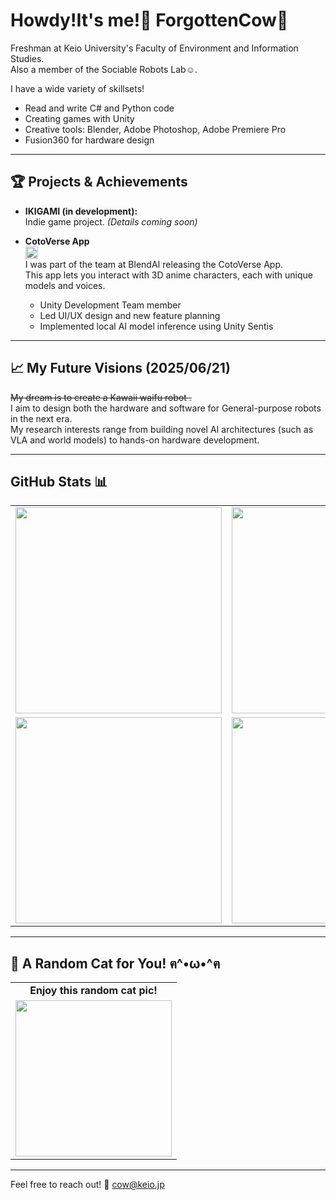 # Howdy!It's me!👋  ForgottenCow🐄

Freshman at Keio University's Faculty of Environment and Information Studies.  
Also a member of the Sociable Robots Lab☺️.

I have a wide variety of skillsets!
 - Read and write C# and Python code
 - Creating games with Unity
 - Creative tools: Blender, Adobe Photoshop, Adobe Premiere Pro
 - Fusion360 for hardware design

---

## 🏆 Projects & Achievements

- **IKIGAMI (in development):**  
  Indie game project. *(Details coming soon)*

- **CotoVerse App**  
  <a href="https://apps.apple.com/jp/app/cotoverse/id6740241627" target="_blank">
    <img src="https://img.shields.io/badge/App%20Store-%23007aff.svg?style=flat&logo=apple&logoColor=white" alt="App Store" height="20"/>
  </a>  
  I was part of the team at BlendAI releasing the CotoVerse App.  
  This app lets you interact with 3D anime characters, each with unique models and voices.  
  - Unity Development Team member  
  - Led UI/UX design and new feature planning  
  - Implemented local AI model inference using Unity Sentis




---
## 📈 My Future Visions (2025/06/21)

~~My dream is to create a Kawaii waifu robot .~~  
I aim to design both the hardware and software for General-purpose robots in the next era.  
My research interests range from building novel AI architectures (such as VLA and world models) to hands-on hardware development.

---

## GitHub Stats 📊

<table align="center">
  <tr>
    <!-- ① 総合 Stats -->
    <td>
      <img
        src="https://github-readme-stats.vercel.app/api?username=forgottencow77&theme=tokyonight&hide_border=true&include_all_commits=true&count_private=true"
        width="330"
      />
    </td>
    <!-- ② Top Langs -->
    <td>
      <img
        src="https://github-readme-stats.vercel.app/api/top-langs/?username=forgottencow77&layout=compact&theme=tokyonight&hide_border=true"
        width="330"
      />
    </td>
  </tr>
  <tr>
    <!-- ③ Streak -->
    <td>
      <img
        src="https://streak-stats.demolab.com/?user=forgottencow77&theme=tokyonight&hide_border=true"
        width="330"
      />
    </td>
    <!-- ④ Trophy（3種だけ） -->
    <td>
      <img
        src="https://github-profile-trophy.vercel.app/?username=forgottencow77&theme=tokyonight&no-frame=true&row=1&column=3&title=Stars,Followers,Commits&margin-w=15&margin-h=15"
        width="330"
      />
    </td>
  </tr>
</table>



---

## 🐾 A Random Cat for You! ฅ^•ω•^ฅ

<table align="center">
  <tr>
    <td align="center"><b>Enjoy this random cat pic!</b></td>
  </tr>
  <tr>
    <td align="center">
      <img src="https://cataas.com/cat" width="250"/>
    </td>
  </tr>
</table>

---

Feel free to reach out!
📧 [cow@keio.jp](mailto:cow@keio.jp)

